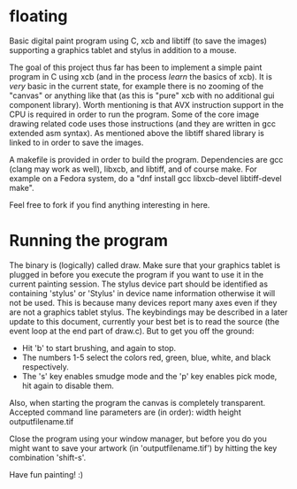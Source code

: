# floating
Basic digital paint program using C, xcb and libtiff (to save the images) supporting a graphics tablet and stylus in addition to a mouse.

The goal of this project thus far has been to implement a simple paint program in C using xcb (and in the process *learn* the basics of xcb).
It is *very* basic in the current state, for example there is no zooming of the "canvas" or anything like that (as this is "pure" xcb with no additional gui component library).
Worth mentioning is that AVX instruction support in the CPU is required in order to run the program. Some of the core image drawing related code uses those instructions (and they are written in gcc extended asm syntax).
As mentioned above the libtiff shared library is linked to in order to save the images.

A makefile is provided in order to build the program.
Dependencies are gcc (clang may work as well), libxcb, and libtiff, and of course make.
For example on a Fedora system, do a "dnf install gcc libxcb-devel libtiff-devel make".

Feel free to fork if you find anything interesting in here.

# Running the program
The binary is (logically) called draw.
Make sure that your graphics tablet is plugged in before you execute the program if you want to use it in the current painting session.
The stylus device part should be identified as containing 'stylus' or 'Stylus' in device name information otherwise it will not be used.
This is because many devices report many axes even if they are not a graphics tablet stylus.
The keybindings may be described in a later update to this document, currently your best bet is to read the source (the event loop at the end part of draw.c).
But to get you off the ground:
  * Hit 'b' to start brushing, and again to stop.
  * The numbers 1-5 select the colors red, green, blue, white, and black respectively.
  * The 's' key enables smudge mode and the 'p' key enables pick mode, hit again to disable them.

Also, when starting the program the canvas is completely transparent.
Accepted command line parameters are (in order): width height outputfilename.tif

Close the program using your window manager, but before you do you might want to save your artwork (in 'outputfilename.tif') by hitting the key combination 'shift-s'.

Have fun painting! :)
